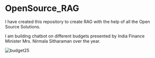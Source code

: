 # OpenSource_RAG

I have created this repository to create RAG with the help of all the Open Source Solutions.

I am building chatbot on different budgets presented by India Finance Minister Mrs. Nirmala Sitharaman over the year. 

![budget25](https://github.com/user-attachments/assets/483789c4-f845-4a78-8731-cac552eb2ad0)
